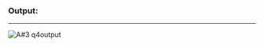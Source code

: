### Output:
***
![A#3 q4output](https://github.com/amnaa26/OOP/assets/142903458/63daa7b1-1e94-4e2d-81ef-1f54090575af)
